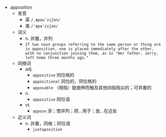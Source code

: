 - apposition
  - 发音
    - 英 `/ˌæpəu'ziʃən/`
    - 美 `/'æpə'zɪʃən/`
  - 词义
    - n. 并置，并列
    - `If two noun groups referring to the same person or thing are in apposition, one is placed immediately after the other, with no conjunction joining them, as in "Her father, Jerry, left home three months ago." `
  - 同根词
    - adj.
      - `appositive` 同位格的
      - `appositional` 同位的，同位格的
      - `apposable` （拇指）能曲伸而触及其他四指指尖的；可并置的
    - n.
      - `appositive` 同位语
    - vt.
      - `appose` 添；使并列；把…用于；放…在近处
  - 近义词
    - n. 并置，同格；同位语
      - `juxtaposition`
